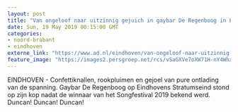 ```yaml
---
layout: post
title: "Van ongeloof naar uitzinnig gejuich in gaybar De Regenboog in Eindhoven"
date: Sun, 19 May 2019 00:15:00 GMT
categories: 
- noord-brabant 
- eindhoven 
externe_link: "https://www.ad.nl/eindhoven/van-ongeloof-naar-uitzinnig-gejuich-in-gaybar-de-regenboog-in-eindhoven~aeea6c22/"
feature_image: "https://images2.persgroep.net/rcs/vSaGXVe7oXW71H-nY4WhxLWLBnQ/diocontent/148712663/_fitwidth/400/?appId=21791a8992982cd8da851550a453bd7f&quality=0.7"
---
```


EINDHOVEN - Confettiknallen, rookpluimen en gejoel van pure ontlading van de spanning. Gaybar De Regenboog op Eindhovens Stratumseind  stond op zijn kop nadat de winnaar van het Songfestival 2019 bekend werd. Duncan! Duncan! Duncan!
